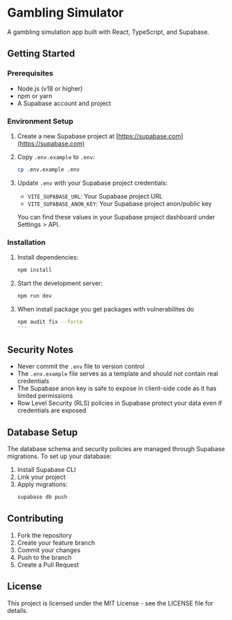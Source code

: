 # Gambling Simulator

A gambling simulation app built with React, TypeScript, and Supabase.

## Getting Started

### Prerequisites

- Node.js (v18 or higher)
- npm or yarn
- A Supabase account and project

### Environment Setup

1. Create a new Supabase project at [https://supabase.com](https://supabase.com)

2. Copy `.env.example` to `.env`:
   ```bash
   cp .env.example .env
   ```

3. Update `.env` with your Supabase project credentials:
   - `VITE_SUPABASE_URL`: Your Supabase project URL
   - `VITE_SUPABASE_ANON_KEY`: Your Supabase project anon/public key

   You can find these values in your Supabase project dashboard under Settings > API.

### Installation

1. Install dependencies:
   ```bash
   npm install
   ```

2. Start the development server:
   ```bash
   npm run dev
   ```
3. When install package you get packages with vulnerabilites do
     ```bash
    npm audit fix --force
   '''
   
## Security Notes

- Never commit the `.env` file to version control
- The `.env.example` file serves as a template and should not contain real credentials
- The Supabase anon key is safe to expose in client-side code as it has limited permissions
- Row Level Security (RLS) policies in Supabase protect your data even if credentials are exposed

## Database Setup

The database schema and security policies are managed through Supabase migrations. To set up your database:

1. Install Supabase CLI
2. Link your project
3. Apply migrations:
   ```bash
   supabase db push
   ```

## Contributing

1. Fork the repository
2. Create your feature branch
3. Commit your changes
4. Push to the branch
5. Create a Pull Request

## License

This project is licensed under the MIT License - see the LICENSE file for details.
